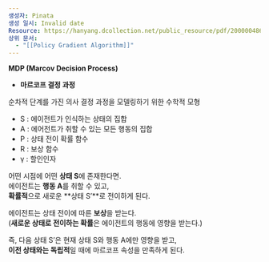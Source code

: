 ```yaml
---
생성자: Pinata
생성 일시: Invalid date
Resource: https://hanyang.dcollection.net/public_resource/pdf/200000486149_20250212172211.pdf
상위 문서:
  - "[[Policy Gradient Algorithm]]"
---
```

**MDP (Marcov Decision Process)**

- **마르코프 결정 과정**

순차적 단계를 가진 의사 결정 과정을 모델링하기 위한 수학적 모형

  

- S : 에이전트가 인식하는 상태의 집합
- A : 에어전트가 취할 수 있는 모든 행동의 집합
- P : 상태 전이 확률 함수
- R : 보상 함수
- γ : 할인인자

  

어떤 시점에 어떤 **상태 S**에 존재한다면.  
에이전트는 **행동 A**를 취할 수 있고,  
**확률적**으로 새로운 **상태 S’**로 전이하게 된다.

  
에이전트는 상태 전이에 따른 **보상**을 받는다.  
(**새로운 상태로 전이하는 확률**은 에이전트의 행동에 영향을 받는다.)

  
즉, 다음 상태 S’은 현재 상태 S와 행동 A에만 영향을 받고,  
**이전 상태와는 독립적**일 때에 마르코프 속성을 만족하게 된다.
